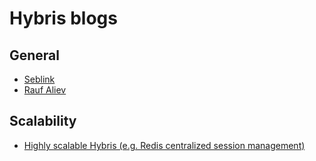 # Hybris blogs

## General

* [Seblink](https://seblink.wordpress.com/category/sap-hybris/)
* [Rauf Aliev](https://hybrismart.com/)

## Scalability

* [Highly scalable Hybris (e.g. Redis centralized session management)](https://github.com/colorzhang/hybris)
